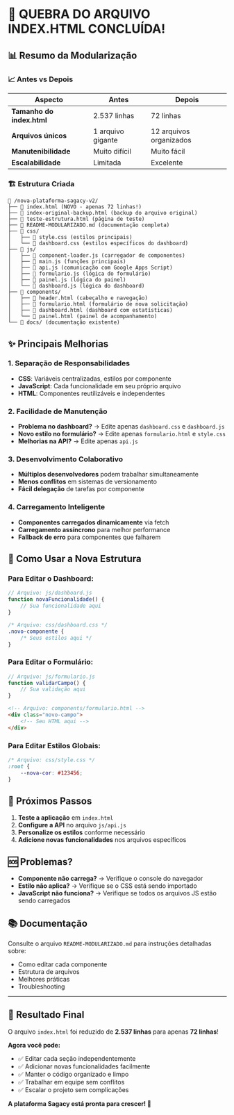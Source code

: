 # 🎉 QUEBRA DO ARQUIVO INDEX.HTML CONCLUÍDA!

## 📊 Resumo da Modularização

### 📈 Antes vs Depois
| Aspecto | Antes | Depois |
|---------|--------|--------|
| **Tamanho do index.html** | 2.537 linhas | 72 linhas |
| **Arquivos únicos** | 1 arquivo gigante | 12 arquivos organizados |
| **Manutenibilidade** | Muito difícil | Muito fácil |
| **Escalabilidade** | Limitada | Excelente |

### 🏗️ Estrutura Criada

```
📂 /nova-plataforma-sagacy-v2/
├── 📄 index.html (NOVO - apenas 72 linhas!)
├── 📄 index-original-backup.html (backup do arquivo original)
├── 📄 teste-estrutura.html (página de teste)
├── 📄 README-MODULARIZADO.md (documentação completa)
├── 📂 css/
│   ├── 📄 style.css (estilos principais)
│   └── 📄 dashboard.css (estilos específicos do dashboard)
├── 📂 js/
│   ├── 📄 component-loader.js (carregador de componentes)
│   ├── 📄 main.js (funções principais)
│   ├── 📄 api.js (comunicação com Google Apps Script)
│   ├── 📄 formulario.js (lógica do formulário)
│   ├── 📄 painel.js (lógica do painel)
│   └── 📄 dashboard.js (lógica do dashboard)
├── 📂 components/
│   ├── 📄 header.html (cabeçalho e navegação)
│   ├── 📄 formulario.html (formulário de nova solicitação)
│   ├── 📄 dashboard.html (dashboard com estatísticas)
│   └── 📄 painel.html (painel de acompanhamento)
└── 📂 docs/ (documentação existente)
```

## ✨ Principais Melhorias

### 1. **Separação de Responsabilidades**
- **CSS**: Variáveis centralizadas, estilos por componente
- **JavaScript**: Cada funcionalidade em seu próprio arquivo
- **HTML**: Componentes reutilizáveis e independentes

### 2. **Facilidade de Manutenção**
- **Problema no dashboard?** → Edite apenas `dashboard.css` e `dashboard.js`
- **Novo estilo no formulário?** → Edite apenas `formulario.html` e `style.css`
- **Melhorias na API?** → Edite apenas `api.js`

### 3. **Desenvolvimento Colaborativo**
- **Múltiplos desenvolvedores** podem trabalhar simultaneamente
- **Menos conflitos** em sistemas de versionamento
- **Fácil delegação** de tarefas por componente

### 4. **Carregamento Inteligente**
- **Componentes carregados dinamicamente** via fetch
- **Carregamento assíncrono** para melhor performance
- **Fallback de erro** para componentes que falharem

## 🚀 Como Usar a Nova Estrutura

### Para Editar o **Dashboard**:
```javascript
// Arquivo: js/dashboard.js
function novaFuncionalidade() {
    // Sua funcionalidade aqui
}
```

```css
/* Arquivo: css/dashboard.css */
.novo-componente {
    /* Seus estilos aqui */
}
```

### Para Editar o **Formulário**:
```javascript
// Arquivo: js/formulario.js
function validarCampo() {
    // Sua validação aqui
}
```

```html
<!-- Arquivo: components/formulario.html -->
<div class="novo-campo">
    <!-- Seu HTML aqui -->
</div>
```

### Para Editar **Estilos Globais**:
```css
/* Arquivo: css/style.css */
:root {
    --nova-cor: #123456;
}
```

## 🎯 Próximos Passos

1. **Teste a aplicação** em `index.html`
2. **Configure a API** no arquivo `js/api.js`
3. **Personalize os estilos** conforme necessário
4. **Adicione novas funcionalidades** nos arquivos específicos

## 🆘 Problemas?

- **Componente não carrega?** → Verifique o console do navegador
- **Estilo não aplica?** → Verifique se o CSS está sendo importado
- **JavaScript não funciona?** → Verifique se todos os arquivos JS estão sendo carregados

## 📚 Documentação

Consulte o arquivo `README-MODULARIZADO.md` para instruções detalhadas sobre:
- Como editar cada componente
- Estrutura de arquivos
- Melhores práticas
- Troubleshooting

---

## 🎉 Resultado Final

O arquivo `index.html` foi reduzido de **2.537 linhas** para apenas **72 linhas**!

**Agora você pode:**
- ✅ Editar cada seção independentemente
- ✅ Adicionar novas funcionalidades facilmente
- ✅ Manter o código organizado e limpo
- ✅ Trabalhar em equipe sem conflitos
- ✅ Escalar o projeto sem complicações

**A plataforma Sagacy está pronta para crescer! 🚀**
